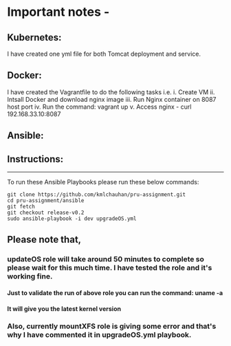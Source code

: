 Important notes -
==================

## Kubernetes: 
   I have created one yml file for both Tomcat deployment and service.

## Docker: 
   I have created the Vagrantfile to do the following tasks i.e.
     i. Create VM
    ii. Intsall Docker and download nginx image
   iii. Run Nginx container on 8087 host port
    iv. Run the command: vagrant up
     v. Access nginx - curl 192.168.33.10:8087

## Ansible:
## Instructions:
-----------------
   To run these Ansible Playbooks please run these below commands:
```
git clone https://github.com/kmlchauhan/pru-assignment.git
cd pru-assignment/ansible
git fetch
git checkout release-v0.2
sudo ansible-playbook -i dev upgradeOS.yml
```

## Please note that, 
### updateOS role will take around 50 minutes to complete so please wait for this much time. I have tested the role and it's working fine.
#### Just to validate the run of above role you can run the command: uname -a
#### It will give you the latest kernel version
### Also, currently mountXFS role is giving some error and that's why I have commented it in upgradeOS.yml playbook.
